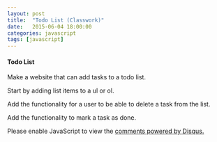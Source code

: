 ```yaml
---
layout: post
title:  "Todo List (Classwork)"
date:   2015-06-04 18:00:00
categories: javascript
tags: [javascript]
---
```



<h4>Todo List</h4>
<p>Make a website that can add tasks to a todo list.</p>
<p>Start by adding list items to a ul or ol.</p>
<p>Add the functionality for a user to be able to delete a task from the list.</p>
<p>Add the functionality to mark a task as done.</p>


<div id="disqus_thread"></div>
<script type="text/javascript">
    /* * * CONFIGURATION VARIABLES * * */
    var disqus_shortname = 'devschool';

    /* * * DON'T EDIT BELOW THIS LINE * * */
    (function() {
        var dsq = document.createElement('script'); dsq.type = 'text/javascript'; dsq.async = true;
        dsq.src = '//' + disqus_shortname + '.disqus.com/embed.js';
        (document.getElementsByTagName('head')[0] || document.getElementsByTagName('body')[0]).appendChild(dsq);
    })();
</script>
<noscript>Please enable JavaScript to view the <a href="https://disqus.com/?ref_noscript" rel="nofollow">comments powered by Disqus.</a></noscript>
